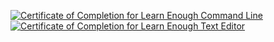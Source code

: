 <a href="https://www.learnenough.com/certificates/f80b86e4"><img src="https://www.learnenough.com/certificates/f80b86e4/command-line-tutorial.svg" alt="Certificate of Completion for Learn Enough Command Line"></a><a href="https://www.learnenough.com/certificates/f80b86e4"><img src="https://www.learnenough.com/certificates/f80b86e4/text-editor-tutorial.svg" alt="Certificate of Completion for Learn Enough Text Editor"></a>
